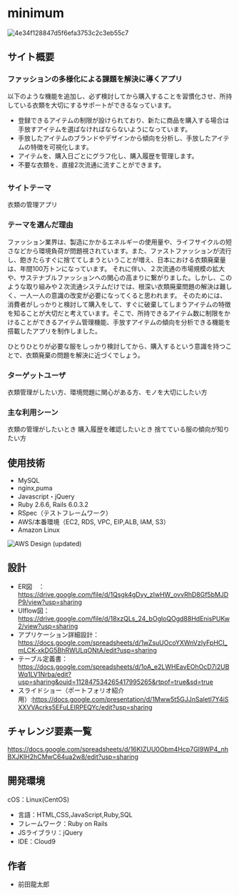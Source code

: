 # minimum

![4e34f128847d5f6efa3753c2c3eb55c7](https://user-images.githubusercontent.com/75834810/138815210-80682b3d-12b3-45d6-ab6f-f4ecbf53c44e.gif)

## サイト概要

### ファッションの多様化による課題を解決に導くアプリ
以下のような機能を追加し、必ず検討してから購入することを習慣化させ、所持している衣類を大切にするサポートができるなっています。
- 登録できるアイテムの制限が設けられており、新たに商品を購入する場合は手放すアイテムを選ばなければならないようになっています。
- 手放したアイテムのブランドやデザインから傾向を分析し、手放したアイテムの特徴を可視化します。
- アイテムを、購入日ごとにグラフ化し、購入履歴を管理します。
- 不要な衣類を、直接2次流通に流すことができます。

## 

### サイトテーマ
衣類の管理アプリ

### テーマを選んだ理由
ファッション業界は、製造にかかるエネルギーの使用量や、ライフサイクルの短さなどから環境負荷が問題視されています。また、ファストファッションが流行し、飽きたらすぐに捨ててしまうということが増え、日本における衣類廃棄量は、年間100万トンになっています。
それに伴い、２次流通の市場規模の拡大や、サステナブルファッションへの関心の高まりに繋がりました。しかし、このような取り組みや２次流通システムだけでは、根深い衣類廃棄問題の解決は難しく、一人一人の意識の改変が必要になってくると思われます。
そのためには、消費者がしっかりと検討して購入をして、すぐに破棄してしまうアイテムの特徴を知ることが大切だと考えています。そこで、所持できるアイテム数に制限をかけることができるアイテム管理機能、手放すアイテムの傾向を分析できる機能を搭載したアプリを制作しました。

ひとりひとりが必要な服をしっかり検討してから、購入するという意識を持つことで、衣類廃棄の問題を解決に近づくでしょう。

### ターゲットユーザ
衣類管理がしたい方、環境問題に関心がある方、モノを大切にしたい方

### 主な利用シーン
衣類の管理がしたいとき
購入履歴を確認したいとき
捨てている服の傾向が知りたい方

## 使用技術
- MySQL
- nginx,puma
- Javascript・jQuery
- Ruby 2.6.6, Rails 6.0.3.2
- RSpec（テストフレームワーク）
- AWS/本番環境（EC2, RDS, VPC, EIP,ALB, IAM, S3）
- Amazon Linux

![AWS Design (updated)](https://user-images.githubusercontent.com/75834810/138829354-66ab7e26-4516-4401-8798-4b61d724f464.png)

## 設計
- ER図　：https://drive.google.com/file/d/1Qsgk4gDvy_zIwHW_ovvRhD8Gf5bMJDP9/view?usp=sharing
- UIflow図：https://drive.google.com/file/d/18xzQLs_24_bOgloQOgd88HdEnisPUKw2/view?usp=sharing
- アプリケーション詳細設計：https://docs.google.com/spreadsheets/d/1wZsuUOcoYXWnVzIyFpHCI_mLCK-xkDG5BhRWULqONtA/edit?usp=sharing
- テーブル定義書：https://docs.google.com/spreadsheets/d/1oA_e2LWHEavEOhOcD7i2UBWq1LV1Nrba/edit?usp=sharing&ouid=112847534265417995265&rtpof=true&sd=true
- スライドショー（ポートフォリオ紹介用）:https://docs.google.com/presentation/d/1Mww5t5GJJnSaletl7Y4iSXXVVAcrks5EFuLElRPEQYc/edit?usp=sharing

## チャレンジ要素一覧
https://docs.google.com/spreadsheets/d/16KIZUU0Obm4Hcp7GI9WP4_nhBXJKlH2hCMwC64ua2w8/edit?usp=sharing

## 開発環境
cOS：Linux(CentOS)
- 言語：HTML,CSS,JavaScript,Ruby,SQL
- フレームワーク：Ruby on Rails
- JSライブラリ：jQuery
- IDE：Cloud9

## 作者
- 前田龍太郎
